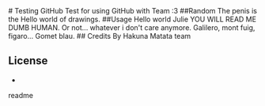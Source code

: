<snippet>
  <content>
# Testing GitHub
Test for using GitHub with Team :3
##Random
The penis is the Hello world of drawings.
##Usage
Hello world Julie
YOU WILL READ ME DUMB HUMAN.
Or not... whatever i don't care anymore.
Galilero, mont fuig, figaro... 
Gomet blau. 
## Credits
By Hakuna Matata team

## License
-

  <tabTrigger>readme</tabTrigger>
</snippet>

